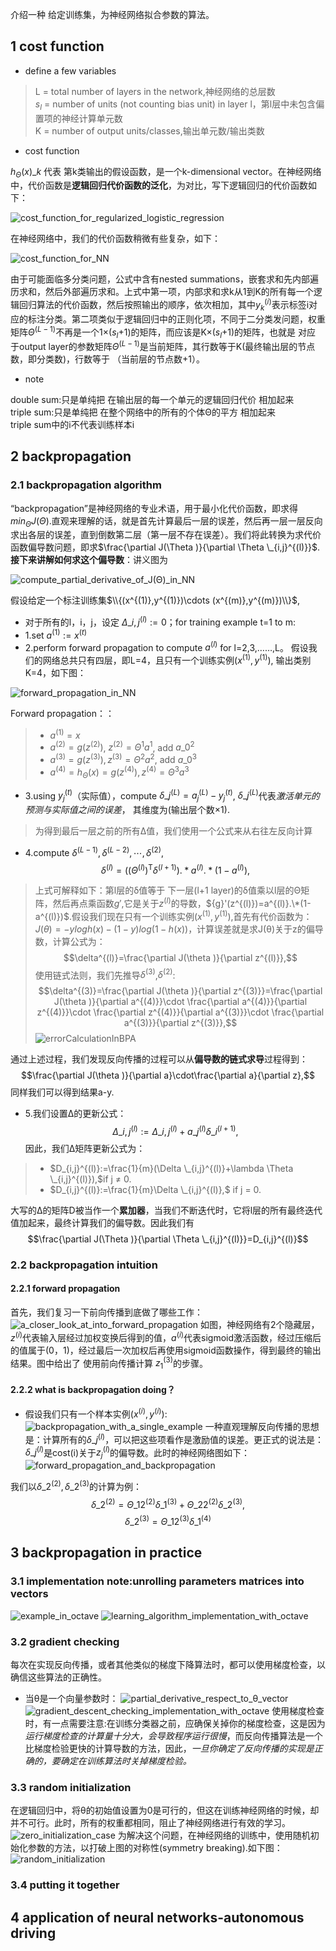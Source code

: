 介绍一种 给定训练集，为神经网络拟合参数的算法。
## 1 cost function
+ define a few variables

> L = total number of layers in the network,神经网络的总层数<br>
> $s_{l}$ = number of units (not counting bias unit) in layer l，第l层中未包含偏置项的神经计算单元数<br>
> K = number of output units/classes,输出单元数/输出类数
+ cost function

$h_{\Theta }(x)\_{k}$  代表 第k类输出的假设函数，是一个k-dimensional vector。在神经网络中，代价函数是**逻辑回归代价函数的泛化**，为对比，写下逻辑回归的代价函数如下：

![cost_function_for_regularized_logistic_regression](https://github.com/Vita112/machine_learning/blob/master/machine_learning%20from%20stanford%20by%20Andrew%20Ng/img/cost_function_for_regularized_logistic_regression.png)

在神经网络中，我们的代价函数稍微有些复杂，如下：

![cost_function_for_NN](https://github.com/Vita112/machine_learning/blob/master/machine_learning%20from%20stanford%20by%20Andrew%20Ng/img/cost_function_for_NN.png)

由于可能面临多分类问题，公式中含有nested summations，嵌套求和先内部遍历求和，然后外部遍历求和。上式中第一项，内部求和求k从1到K的所有每一个逻辑回归算法的代价函数，然后按照输出的顺序，依次相加，其中$y_{k}^{(i)}$表示标签i对应的标注分类。第二项类似于逻辑回归中的正则化项，不同于二分类发问题，权重矩阵$\Theta ^{(L-1)}$不再是一个1×($s_{l}$+1)的矩阵，而应该是K×($s_{l}$+1)的矩阵，也就是 对应
于output layer的参数矩阵$\Theta ^{(L-1)}$是当前矩阵，其行数等于K(最终输出层的节点数，即分类数)，行数等于 （当前层的节点数+1）。
+ note

double sum:只是单纯把 在输出层的每一个单元的逻辑回归代价 相加起来<br>
triple sum:只是单纯把 在整个网络中的所有的个体Θ的平方 相加起来<br>
triple sum中的i不代表训练样本i
## 2 backpropagation
### 2.1 backpropagation algorithm
“backpropagation”是神经网络的专业术语，用于最小化代价函数，即求得$min_{\Theta }J(\Theta )$.直观来理解的话，就是首先计算最后一层的误差，然后再一层一层反向求出各层的误差，直到倒数第二层（第一层不存在误差）。我们将此转换为求代价函数偏导数问题，即求$\frac{\partial J(\Theta )}{\partial \Theta \_{i,j}^{(l)}}$.**接下来讲解如何求这个偏导数**：讲义图为

![compute_partial_derivative_of_J(Θ)_in_NN](https://github.com/Vita112/machine_learning/blob/master/machine_learning%20from%20stanford%20by%20Andrew%20Ng/img/compute_partial_derivative_of_J(%CE%98)_in_NN.png) 

假设给定一个标注训练集$\\{(x^{(1)},y^{(1)})\cdots (x^{(m)},y^{(m)})\\}$,
+ 对于所有的l，i，j，设定 $\Delta \_{i,j}^{(l)}:= 0$；for training example t=1 to m:
+ 1.set $a^{(1)}:=x^{(t)}$
+ 2.perform forward propagation to compute $a^{(l)}$ for l=2,3,……,L。
假设我们的网络总共只有四层，即L=4，且只有一个训练实例($x^{(1)},y^{(1)}$), 输出类别K=4，如下图：

![forward_propagation_in_NN](https://github.com/Vita112/machine_learning/blob/master/machine_learning%20from%20stanford%20by%20Andrew%20Ng/img/forward_propagation_in_NN.png)

Forward propagation：：
>+ $a^{(1)} =x$
>+ $a^{(2)}= g(z^{(2)})$,  $z^{(2)}=\Theta ^{1}a^{1}$,  add $a\_{0}^{2}$
>+ $a^{(3)}= g(z^{(3)}),  z^{(3)}=\Theta ^{2}a^{2}$,  add $a\_{0}^{3}$
>+ $a^{(4)}= h_{\Theta }(x)=g(z^{(4)}),  z^{(4)}=\Theta ^{3}a^{3}$
+ 3.using $y_{j}^{(t)}$（实际值），compute $\delta \_{j}^{(L)}=a_{j}^{(L)}-y_{j}^{(t)}$, $\delta \_{j}^{(L)}$代表*激活单元的预测与实际值之间的误差*， 其维度为(输出层个数×1).
> 为得到最后一层之前的所有Δ值，我们使用一个公式来从右往左反向计算
+ 4.compute $\delta ^{(L-1)},\delta ^{(L-2)},\cdots ,\delta ^{(2)}$,
    $$\delta ^{(l)}=((\Theta ^{(l)})^\mathrm{T}\delta ^{(l+1)}).\ast a^{(l)}.\ast (1-a^{(l)}),$$
> 上式可解释如下：第l层的δ值等于 下一层(l+1 layer)的δ值乘以l层的Θ矩阵，然后再点乘函数${g}'$,它是关于$z^{(l)}$的导数，${g}'(z^{(l)})=a^{(l)}.\*(1-a^{(l)})$.假设我们现在只有一个训练实例($x^{(1)},y^{(1)}$),首先有代价函数为：
$J(\theta )=-ylogh(x)-(1-y)log(1-h(x))$，计算误差就是求J(θ)关于z的偏导数，计算公式为：
$$\delta^{(l)}=\frac{\partial J(\theta )}{\partial z^{(l)}},$$ 使用链式法则，我们先推导$\delta^{(3)}$,$\delta^{(2)}$:
$$\delta^{(3)}=\frac{\partial J(\theta )}{\partial z^{(3)}}=\frac{\partial J(\theta )}{\partial a^{(4)}}\cdot \frac{\partial a^{(4)}}{\partial z^{(4)}}\cdot \frac{\partial z^{(4)}}{\partial a^{(3)}}\cdot \frac{\partial a^{(3)}}{\partial z^{(3)}},$$
![errorCalculationInBPA](https://github.com/Vita112/machine_learning/blob/master/machine_learning%20from%20stanford%20by%20Andrew%20Ng/img/errorCalculationInBPA.png)

通过上述过程，我们发现反向传播的过程可以从**偏导数的链式求导**过程得到：
$$\frac{\partial J(\theta )}{\partial a}\cdot\frac{\partial a}{\partial z},$$同样我们可以得到结果a-y.
+ 5.我们设置Δ的更新公式：
$$\Delta \_{i,j}^{(l)}:=\Delta \_{i,j}^{(l)} + a\_{j}^{(l)}\delta \_{i}^{(l+1)},$$ 
因此，我们Δ矩阵更新公式为：
>+ $D_{i,j}^{(l)}:=\frac{1}{m}(\Delta \_{i,j}^{(l)}+\lambda \Theta \_{i,j}^{(l)}),$if j ≠ 0.
>+ $D_{i,j}^{(l)}:=\frac{1}{m}\Delta \_{i,j}^{(l)},$ if j = 0.

大写的Δ的矩阵D被当作一个**累加器**，当我们不断迭代时，它将l层的所有最终迭代值加起来，最终计算我们的偏导数。因此我们有
$$\frac{\partial J(\Theta )}{\partial \Theta \_{i,j}^{(l)}}=D_{i,j}^{(l)}$$


### 2.2 backpropagation intuition 
#### 2.2.1 forward propagation
首先，我们复习一下前向传播到底做了哪些工作：
![a_closer_look_at_into_forward_propagation]()
如图，神经网络有2个隐藏层，$z^(i)$代表输入层经过加权变换后得到的值，$a^(i)$代表sigmoid激活函数，经过压缩后的值属于(0，1)，经过最后一次加权后再使用sigmoid函数操作，得到最终的输出结果。图中给出了 使用前向传播计算 $z_{1}^{(3)}$的步骤。
#### 2.2.2 what is backpropagation doing？
+ 假设我们只有一个样本实例($x^{(i)},y^{(i)}$):
![backpropagation_with_a_single_example]()
一种直观理解反向传播的思想是：计算所有的$\delta \_{j}^{(l)}$，可以把这些项看作是激励值的误差。更正式的说法是：$\delta \_{j}^{(l)}$是cost(i)关于$z_{j}^{(l)}$的偏导数。此时的神经网络图如下：
![forward_propagation_and_backpropagation]()

我们以$\delta \_{2}^{(2)},\delta \_{2}^{(3)}$的计算为例：$$\delta \_{2}^{(2)}=\Theta \_{12}^{(2)}\delta \_{1}^{(3)}+\Theta \_{22}^{(2)}\delta \_{2}^{(3)},$$
$$\delta \_{2}^{(3)}=\Theta \_{12}^{(3)}\delta \_{1}^{(4)}$$
## 3 backpropagation in practice
### 3.1 implementation note:unrolling parameters matrices into vectors
![example_in_octave]()
![learning_algorithm_implementation_with_octave]()
### 3.2 gradient checking
每次在实现反向传播，或者其他类似的梯度下降算法时，都可以使用梯度检查，以确信这些算法的正确性。
+ 当θ是一个向量参数时：
 ![partial_derivative_respect_to_θ_vector]()
 ![gradient_descent_checking_implementation_with_octave]()
 使用梯度检查时，有一点需要注意:在训练分类器之前，应确保关掉你的梯度检查，这是因为*运行梯度检查的计算量十分大，会导致程序运行很慢*，而反向传播算法是一个比梯度检验更快的计算导数的方法，因此，*一旦你确定了反向传播的实现是正确的，要确定在训练算法时关掉梯度检验。*
### 3.3 random initialization
在逻辑回归中，将θ的初始值设置为0是可行的，但这在训练神经网络的时候，却并不可行。此时，所有的权重都相同，阻止了神经网络进行有效的学习。
![zero_initialization_case]()
为解决这个问题，在神经网络的训练中，使用随机初始化参数的方法，以打破上图的对称性(symmetry breaking).如下图：
![random_initialization]()
### 3.4 putting it together

## 4 application of neural networks-autonomous driving
